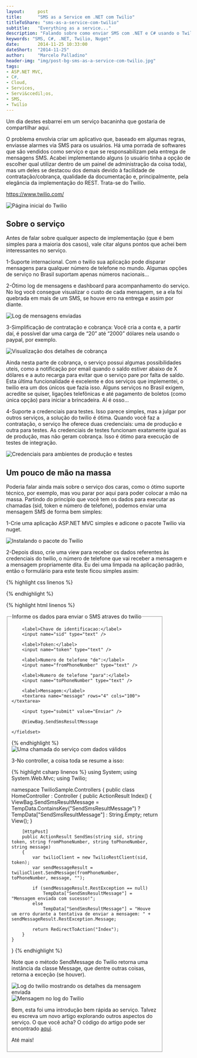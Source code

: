 ```yaml
---
layout:     post
title:      "SMS as a Service em .NET com Twilio"
titleToShare: "sms-as-a-service-com-twilio"
subtitle:   "Everything as a service..."
description: "Falando sobre como enviar SMS com .NET e C# usando o Twilio."
keywords: "SMS, C#, .NET, Twilio, Nuget"
date:       2014-11-25 10:33:00
dateShort:  "2014-11-25"
author:     "Marcelo Palladino"
header-img: "img/post-bg-sms-as-a-service-com-twilio.jpg"
tags:
- ASP.NET MVC,
- C#,
- Cloud,
- Services,
- Servi&ccedil;os,
- SMS,
- Twilio
---
```


<p>
    Um dia destes esbarrei em um servi&ccedil;o bacaninha que gostaria de compartilhar aqui.
</p>

<p>
    O problema envolvia criar um aplicativo que, baseado em algumas regras, enviasse alarmes
    via SMS para os usu&aacute;rios. H&aacute; uma porrada de softwares
    que s&atilde;o vendidos como servi&ccedil;o e que se responsabilizam pela entrega de mensagens SMS.
    Acabei implementando alguns (o usu&aacute;rio tinha a op&ccedil;&atilde;o de escolher qual utilizar dentro de um painel de administra&ccedil;&atilde;o da coisa toda), mas um deles se destacou dos demais devido &agrave; facilidade de contrata&ccedil;&atilde;o/cobran&ccedil;a, qualidade da documenta&ccedil;&atilde;o e, principalmente, pela eleg&acirc;ncia da implementa&ccedil;&atilde;o do REST. Trata-se do Twilio.
</p>

<p><a href="https://www.twilio.com/" target="_blank">https://www.twilio.com/</a></p>

<img src="{{ site.url }}/img/twilio_1.png" alt="P&aacute;gina inicial do Twilio" class="img-responsive center-block">

<h2 class="section-heading">Sobre o servi&ccedil;o</h2>

<p>
    Antes de falar sobre qualquer aspecto de implementa&ccedil;&atilde;o (que &eacute; bem simples para a maioria dos casos), vale citar alguns pontos que achei bem interessantes no servi&ccedil;o.
</p>

<p>
    1-Suporte internacional. Com o twilio sua aplica&ccedil;&atilde;o pode disparar mensagens para qualquer n&uacute;mero de telefone no mundo. Algumas op&ccedil;&otilde;es de servi&ccedil;o no Brasil suportam apenas n&uacute;meros nacionais...
</p>

<p>
    2-&Oacute;timo log de mensagens e dashboard para acompanhamento do servi&ccedil;o. No log voc&ecirc; consegue visualizar o custo de cada mensagem, se a ela foi quebrada em mais de um SMS, se houve erro na entrega e assim por diante.
</p>

<img src="{{ site.url }}/img/twilio_2.png" alt="Log de mensagens enviadas" class="img-responsive center-block">


<p>
    3-Simplifica&ccedil;&atilde;o de contrata&ccedil;&atilde;o e cobran&ccedil;a: Voc&ecirc; cria a conta e, a partir da&iacute;, &eacute; poss&iacute;vel dar uma carga de &ldquo;20&rdquo; at&eacute; &ldquo;2000&rdquo; d&oacute;lares nela usando o paypal, por exemplo.
</p>


<img src="{{ site.url }}/img/twilio_3.png" alt="Visualiza&ccedil;&atilde;o dos detalhes de cobran&ccedil;a" class="img-responsive center-block">

<p>
    Ainda nesta parte de cobran&ccedil;a, o servi&ccedil;o possui algumas possibilidades uteis, como a notifica&ccedil;&atilde;o por email quando o saldo estiver abaixo de X d&oacute;lares e a auto recarga para evitar que o servi&ccedil;o pare por falta de saldo. Esta &uacute;ltima funcionalidade &eacute; excelente e dos servi&ccedil;os que implementei, o twilio era um dos &uacute;nicos que fazia isso. Alguns servi&ccedil;os no Brasil exigem, acredite se quiser, liga&ccedil;&otilde;es telef&ocirc;nicas e at&eacute; pagamento de boletos (como &uacute;nica op&ccedil;&atilde;o) para iniciar a brincadeira. A&iacute; &eacute; osso...
</p>

<p>
    4-Suporte a credenciais para testes. Isso parece simples, mas a julgar por outros servi&ccedil;os, a solu&ccedil;&atilde;o do twilio &eacute; &oacute;tima. Quando voc&ecirc; faz a contrata&ccedil;&atilde;o, o servi&ccedil;o lhe oferece duas credenciais: uma de produ&ccedil;&atilde;o e outra para testes. As credenciais de testes funcionam exatamente igual as de produ&ccedil;&atilde;o, mas n&atilde;o geram cobran&ccedil;a. Isso &eacute; &oacute;timo para execu&ccedil;&atilde;o de testes de integra&ccedil;&atilde;o.
</p>

<img src="{{ site.url }}/img/twilio_4.png" alt="Credenciais para ambientes de produ&ccedil;&atilde;o e testes" class="img-responsive center-block">


<h2 class="section-heading">Um pouco de m&atilde;o na massa</h2>

<p>
    Poderia falar ainda mais sobre o servi&ccedil;o dos caras, como o &oacute;timo suporte t&eacute;cnico, por exemplo, mas vou parar por aqui para poder colocar a m&atilde;o na massa. Partindo do princ&iacute;pio que voc&ecirc; tem os dados para executar as chamadas (sid, token e n&uacute;mero de telefone), podemos enviar uma mensagem SMS de forma bem simples:
</p>

<p>
    1-Crie uma aplica&ccedil;&atilde;o ASP.NET MVC simples e adicone o pacote Twilio via nuget.
</p>


<img src="{{ site.url }}/img/twilio_5.png" alt="Instalando o pacote do Twilio" class="img-responsive center-block">

<p>
    2-Depois disso, crie uma view para receber os dados referentes &agrave;s credenciais do twilio,
    o n&uacute;mero de telefone que vai receber a mensagem e a mensagem propriamente dita. Eu dei uma limpada na aplica&ccedil;&atilde;o padr&atilde;o, ent&atilde;o o formul&aacute;rio para este teste ficou simples assim:
</p>

{% highlight css linenos %}
<style>
    fieldset {
        width: 400px;
    }

    label {
        display: block;
    }

    input[type="text"] {
        width: 300px;
    }

    input[type="submit"] {
        display: block;
        margin-top: 20px;
    }
</style>
{% endhighlight %}


{% highlight html linenos %}
<form method="POST" action="@Url.Action("SendSms")">
    <fieldset>
        <legend>Informe os dados para enviar o SMS atraves do twilio</legend>
 
        <label>Chave de identificacao:</label>
        <input name="sid" type="text" />
 
        <label>Token:</label>
        <input name="token" type="text" />
 
        <label>Numero de telefone "de":</label>
        <input name="fromPhoneNumber" type="text" />
 
        <label>Numero de telefone "para":</label>
        <input name="toPhoneNumber" type="text" />
 
        <label>Mensagem:</label>
        <textarea name="message" rows="4" cols="100"></textarea>
 
        <input type="submit" value="Enviar" />
 
        @ViewBag.SendSmsResultMessage
 
    </fieldset>
</form>
{% endhighlight %}


<img src="{{ site.url }}/img/twilio_6.png" alt="Uma chamada do servi&ccedil;o com dados v&aacute;lidos" class="img-responsive center-block">

<p>
    3-No controller, a coisa toda se resume a isso:
</p>

{% highlight csharp linenos %}
using System;
using System.Web.Mvc;
using Twilio;

namespace TwilioSample.Controllers
{
    public class HomeController : Controller
    {
        public ActionResult Index()
        {
            ViewBag.SendSmsResultMessage = TempData.ContainsKey("SendSmsResultMessage") ? TempData["SendSmsResultMessage"] : String.Empty;
            return View();
        }

        [HttpPost]
        public ActionResult SendSms(string sid, string token, string fromPhoneNumber, string toPhoneNumber, string message)
        {
            var twilioClient = new TwilioRestClient(sid, token);
            var sendMessageResult = twilioClient.SendMessage(fromPhoneNumber, toPhoneNumber, message, "");

            if (sendMessageResult.RestException == null)
                TempData["SendSmsResultMessage"] = "Mensagem enviada com sucesso!";
            else
                TempData["SendSmsResultMessage"] = "Houve um erro durante a tentativa de enviar a mensagem: " + sendMessageResult.RestException.Message;

            return RedirectToAction("Index");
        }
    }
}
{% endhighlight %}

<p>
    Note que o m&eacute;todo SendMessage do Twilio retorna uma inst&acirc;ncia da classe Message, que dentre outras coisas, retorna a exce&ccedil;&atilde;o (se houver).
</p>

<img src="{{ site.url }}/img/twilio_7.png" alt="Log do twilio mostrando os detalhes da mensagem enviada" class="img-responsive center-block">

<img src="{{ site.url }}/img/twilio_8.png" alt="Mensagem no log do Twilio" class="img-responsive center-block">


<p>
    Bem, esta foi uma introdu&ccedil;&atilde;o bem r&aacute;pida ao servi&ccedil;o. Talvez eu escreva um novo artigo explorando outros aspectos do servi&ccedil;o. O que voc&ecirc; acha? O c&oacute;digo do
    artigo pode ser encontrado <a href="https://github.com/mfpalladino/twiliosample" target="_blank">aqui</a>.
</p>


<p>
    At&eacute; mais!
</p>